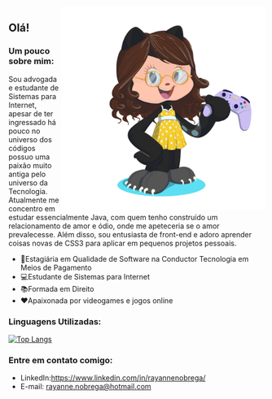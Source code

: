 <img src="https://github.com/rayannenobrega/rayannenobrega/blob/main/my-octocat.png" max-width="400px" width="400px" align="right"/>

## Olá!

### Um pouco sobre mim:

Sou advogada e estudante de Sistemas para Internet, apesar de ter ingressado há pouco no universo dos códigos possuo uma paixão muito antiga pelo universo da Tecnologia. Atualmente me concentro em estudar essencialmente Java, com quem tenho construído um relacionamento de amor e ódio, onde me apeteceria se o amor prevalecesse. Além disso, sou entusiasta de front-end e adoro aprender coisas novas de CSS3 para aplicar em pequenos projetos pessoais.



- 🔧Estagiária em Qualidade de Software na Conductor Tecnologia em Meios de Pagamento
- 💻Estudante de Sistemas para Internet
- 📚Formada em Direito
- ♥️Apaixonada por videogames e jogos online



### Linguagens Utilizadas:

<!--[![Estatísticas](https://github-readme-stats.vercel.app/api?username=&include_all_commits=true&hide=issues&hide_rank=true&count_private=true&show_icons=true&hide_border=true&theme=radical)](https://github.com/raynnenobrega/github-readme-stats)-->
[![Top Langs](https://github-readme-stats.vercel.app/api/top-langs/?username=rayannenobrega&count_private=true&langs_count=7&hide=php&layout=compact&hide_border=true&theme=default)](https://github.com/rayannenobrega/github-readme-stats)

### Entre em contato comigo:

- LinkedIn:https://www.linkedin.com/in/rayannenobrega/
- E-mail: rayanne.nobrega@hotmail.com

